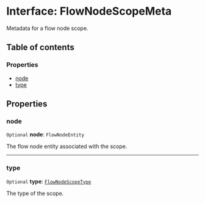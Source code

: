 # Interface: FlowNodeScopeMeta

Metadata for a flow node scope.

## Table of contents

### Properties

* [node](/en/auto-docs/variable-plugin/interfaces/FlowNodeScopeMeta.md#node)
* [type](/en/auto-docs/variable-plugin/interfaces/FlowNodeScopeMeta.md#type)

## Properties

### node

`Optional` **node**: `FlowNodeEntity`

The flow node entity associated with the scope.

***

### type

`Optional` **type**: [`FlowNodeScopeType`](/en/auto-docs/variable-plugin/enums/FlowNodeScopeType.md)

The type of the scope.
